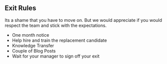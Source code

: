 ## Exit Rules
Its a shame that you have to move on. But we would appreciate if you would respect the team and stick with the expectations.

* One month notice
* Help hire and train the replacement candidate
* Knowledge Transfer
* Couple of Blog Posts
* Wait for your manager to sign off your exit